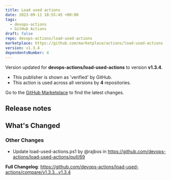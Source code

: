 ```yaml
---
title: Load used actions
date: 2023-09-11 18:55:45 +00:00
tags:
  - devops-actions
  - GitHub Actions
draft: false
repo: devops-actions/load-used-actions
marketplace: https://github.com/marketplace/actions/load-used-actions
version: v1.3.4
dependentsNumber: 4
---
```



Version updated for **devops-actions/load-used-actions** to version **v1.3.4**.
- This publisher is shown as 'verified' by GitHub.
- This action is used across all versions by **4** repositories.

Go to the [GitHub Marketplace](https://github.com/marketplace/actions/load-used-actions) to find the latest changes.

## Release notes

<!-- Release notes generated using configuration in .github/release.yml at main -->

## What's Changed
### Other Changes
* Update load-used-actions.ps1 by @rajbos in https://github.com/devops-actions/load-used-actions/pull/69

**Full Changelog**: https://github.com/devops-actions/load-used-actions/compare/v1.3.3...v1.3.4
